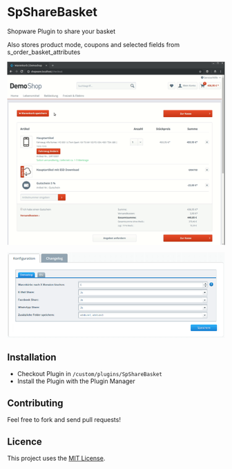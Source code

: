 # SpShareBasket

Shopware Plugin to share your basket

Also stores product mode, coupons and selected fields from s_order_basket_attributes

![Demonstration](https://raw.githubusercontent.com/stefanpoensgen/SpShareBasket/master/Resources/store/images/0.gif)

![Settings](https://raw.githubusercontent.com/stefanpoensgen/SpShareBasket/master/Resources/store/images/1.png)


## Installation

* Checkout Plugin in `/custom/plugins/SpShareBasket`
* Install the Plugin with the Plugin Manager


## Contributing

Feel free to fork and send pull requests!


## Licence

This project uses the [MIT License](LICENCE.md).
